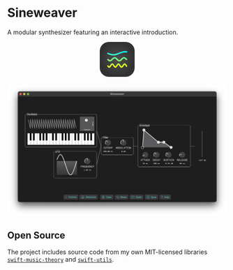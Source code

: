 # Sineweaver

A modular synthesizer featuring an interactive introduction.

<div align="center">
<p>
<img alt="Logo" src="Icons/AppIconRounded.svg" width="80">
</p>

<p>
<img alt="Screenshot" src="Screenshots/Screenshot.png" width="600">
</p>
</div>

## Open Source

The project includes source code from my own MIT-licensed libraries [`swift-music-theory`](https://github.com/fwcd/swift-music-theory) and [`swift-utils`](https://github.com/fwcd/swift-utils).
